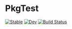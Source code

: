 # PkgTest

[![Stable](https://img.shields.io/badge/docs-stable-blue.svg)](https://shinaoka.github.io/PkgTest.jl/stable)
[![Dev](https://img.shields.io/badge/docs-dev-blue.svg)](https://shinaoka.github.io/PkgTest.jl/dev)
[![Build Status](https://github.com/shinaoka/PkgTest.jl/workflows/CI/badge.svg)](https://github.com/shinaoka/PkgTest.jl/actions)
